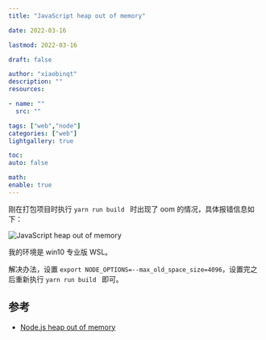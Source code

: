 ```yaml
---
title: "JavaScript heap out of memory"

date: 2022-03-16

lastmod: 2022-03-16

draft: false

author: "xiaobinqt"
description: ""
resources:

- name: ""
  src: ""

tags: ["web","node"]
categories: ["web"]
lightgallery: true

toc:
auto: false

math:
enable: true
---
```



刚在打包项目时执行 `yarn run build ` 时出现了 oom 的情况，具体报错信息如下：

![JavaScript heap out of memory](https://cdn.xiaobinqt.cn/xiaobinqt.io/20220314/90ed6000706b48e39d4da241245dd9f0.png?imageView2/0/interlace/1/q/50|imageslim " ")

我的环境是 win10 专业版 WSL。

解决办法，设置 `export NODE_OPTIONS=--max_old_space_size=4096`，设置完之后重新执行 `yarn run build ` 即可。

## 参考

+ [Node.js heap out of memory](https://stackoverflow.com/questions/38558989/node-js-heap-out-of-memory)
